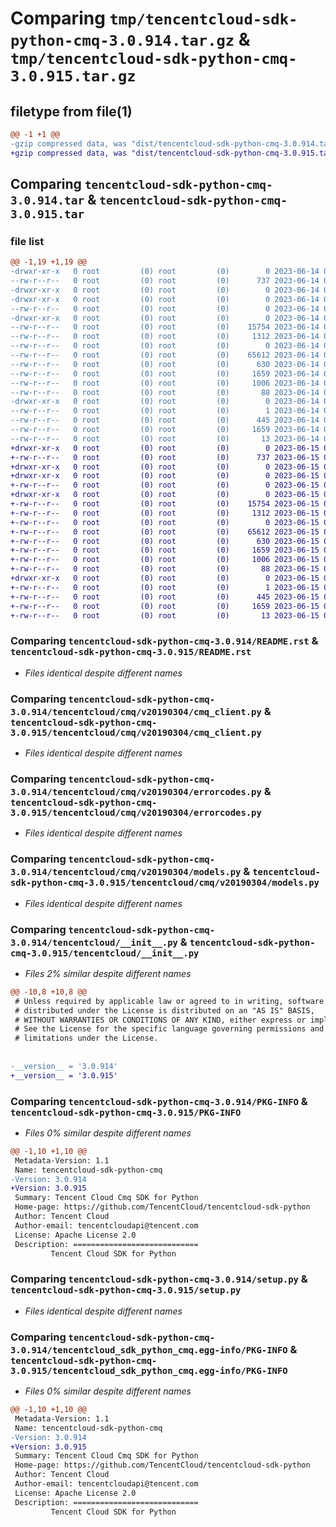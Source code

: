 # Comparing `tmp/tencentcloud-sdk-python-cmq-3.0.914.tar.gz` & `tmp/tencentcloud-sdk-python-cmq-3.0.915.tar.gz`

## filetype from file(1)

```diff
@@ -1 +1 @@
-gzip compressed data, was "dist/tencentcloud-sdk-python-cmq-3.0.914.tar", last modified: Wed Jun 14 00:23:04 2023, max compression
+gzip compressed data, was "dist/tencentcloud-sdk-python-cmq-3.0.915.tar", last modified: Thu Jun 15 00:22:07 2023, max compression
```

## Comparing `tencentcloud-sdk-python-cmq-3.0.914.tar` & `tencentcloud-sdk-python-cmq-3.0.915.tar`

### file list

```diff
@@ -1,19 +1,19 @@
-drwxr-xr-x   0 root         (0) root         (0)        0 2023-06-14 00:23:04.000000 tencentcloud-sdk-python-cmq-3.0.914/
--rw-r--r--   0 root         (0) root         (0)      737 2023-06-14 00:23:04.000000 tencentcloud-sdk-python-cmq-3.0.914/README.rst
-drwxr-xr-x   0 root         (0) root         (0)        0 2023-06-14 00:23:04.000000 tencentcloud-sdk-python-cmq-3.0.914/tencentcloud/
-drwxr-xr-x   0 root         (0) root         (0)        0 2023-06-14 00:23:04.000000 tencentcloud-sdk-python-cmq-3.0.914/tencentcloud/cmq/
--rw-r--r--   0 root         (0) root         (0)        0 2023-06-14 00:23:04.000000 tencentcloud-sdk-python-cmq-3.0.914/tencentcloud/cmq/__init__.py
-drwxr-xr-x   0 root         (0) root         (0)        0 2023-06-14 00:23:04.000000 tencentcloud-sdk-python-cmq-3.0.914/tencentcloud/cmq/v20190304/
--rw-r--r--   0 root         (0) root         (0)    15754 2023-06-14 00:23:04.000000 tencentcloud-sdk-python-cmq-3.0.914/tencentcloud/cmq/v20190304/cmq_client.py
--rw-r--r--   0 root         (0) root         (0)     1312 2023-06-14 00:23:04.000000 tencentcloud-sdk-python-cmq-3.0.914/tencentcloud/cmq/v20190304/errorcodes.py
--rw-r--r--   0 root         (0) root         (0)        0 2023-06-14 00:23:04.000000 tencentcloud-sdk-python-cmq-3.0.914/tencentcloud/cmq/v20190304/__init__.py
--rw-r--r--   0 root         (0) root         (0)    65612 2023-06-14 00:23:04.000000 tencentcloud-sdk-python-cmq-3.0.914/tencentcloud/cmq/v20190304/models.py
--rw-r--r--   0 root         (0) root         (0)      630 2023-06-14 00:23:04.000000 tencentcloud-sdk-python-cmq-3.0.914/tencentcloud/__init__.py
--rw-r--r--   0 root         (0) root         (0)     1659 2023-06-14 00:23:04.000000 tencentcloud-sdk-python-cmq-3.0.914/PKG-INFO
--rw-r--r--   0 root         (0) root         (0)     1006 2023-06-14 00:23:04.000000 tencentcloud-sdk-python-cmq-3.0.914/setup.py
--rw-r--r--   0 root         (0) root         (0)       88 2023-06-14 00:23:04.000000 tencentcloud-sdk-python-cmq-3.0.914/setup.cfg
-drwxr-xr-x   0 root         (0) root         (0)        0 2023-06-14 00:23:04.000000 tencentcloud-sdk-python-cmq-3.0.914/tencentcloud_sdk_python_cmq.egg-info/
--rw-r--r--   0 root         (0) root         (0)        1 2023-06-14 00:23:04.000000 tencentcloud-sdk-python-cmq-3.0.914/tencentcloud_sdk_python_cmq.egg-info/dependency_links.txt
--rw-r--r--   0 root         (0) root         (0)      445 2023-06-14 00:23:04.000000 tencentcloud-sdk-python-cmq-3.0.914/tencentcloud_sdk_python_cmq.egg-info/SOURCES.txt
--rw-r--r--   0 root         (0) root         (0)     1659 2023-06-14 00:23:04.000000 tencentcloud-sdk-python-cmq-3.0.914/tencentcloud_sdk_python_cmq.egg-info/PKG-INFO
--rw-r--r--   0 root         (0) root         (0)       13 2023-06-14 00:23:04.000000 tencentcloud-sdk-python-cmq-3.0.914/tencentcloud_sdk_python_cmq.egg-info/top_level.txt
+drwxr-xr-x   0 root         (0) root         (0)        0 2023-06-15 00:22:07.000000 tencentcloud-sdk-python-cmq-3.0.915/
+-rw-r--r--   0 root         (0) root         (0)      737 2023-06-15 00:22:07.000000 tencentcloud-sdk-python-cmq-3.0.915/README.rst
+drwxr-xr-x   0 root         (0) root         (0)        0 2023-06-15 00:22:07.000000 tencentcloud-sdk-python-cmq-3.0.915/tencentcloud/
+drwxr-xr-x   0 root         (0) root         (0)        0 2023-06-15 00:22:07.000000 tencentcloud-sdk-python-cmq-3.0.915/tencentcloud/cmq/
+-rw-r--r--   0 root         (0) root         (0)        0 2023-06-15 00:22:07.000000 tencentcloud-sdk-python-cmq-3.0.915/tencentcloud/cmq/__init__.py
+drwxr-xr-x   0 root         (0) root         (0)        0 2023-06-15 00:22:07.000000 tencentcloud-sdk-python-cmq-3.0.915/tencentcloud/cmq/v20190304/
+-rw-r--r--   0 root         (0) root         (0)    15754 2023-06-15 00:22:07.000000 tencentcloud-sdk-python-cmq-3.0.915/tencentcloud/cmq/v20190304/cmq_client.py
+-rw-r--r--   0 root         (0) root         (0)     1312 2023-06-15 00:22:07.000000 tencentcloud-sdk-python-cmq-3.0.915/tencentcloud/cmq/v20190304/errorcodes.py
+-rw-r--r--   0 root         (0) root         (0)        0 2023-06-15 00:22:07.000000 tencentcloud-sdk-python-cmq-3.0.915/tencentcloud/cmq/v20190304/__init__.py
+-rw-r--r--   0 root         (0) root         (0)    65612 2023-06-15 00:22:07.000000 tencentcloud-sdk-python-cmq-3.0.915/tencentcloud/cmq/v20190304/models.py
+-rw-r--r--   0 root         (0) root         (0)      630 2023-06-15 00:22:07.000000 tencentcloud-sdk-python-cmq-3.0.915/tencentcloud/__init__.py
+-rw-r--r--   0 root         (0) root         (0)     1659 2023-06-15 00:22:07.000000 tencentcloud-sdk-python-cmq-3.0.915/PKG-INFO
+-rw-r--r--   0 root         (0) root         (0)     1006 2023-06-15 00:22:07.000000 tencentcloud-sdk-python-cmq-3.0.915/setup.py
+-rw-r--r--   0 root         (0) root         (0)       88 2023-06-15 00:22:07.000000 tencentcloud-sdk-python-cmq-3.0.915/setup.cfg
+drwxr-xr-x   0 root         (0) root         (0)        0 2023-06-15 00:22:07.000000 tencentcloud-sdk-python-cmq-3.0.915/tencentcloud_sdk_python_cmq.egg-info/
+-rw-r--r--   0 root         (0) root         (0)        1 2023-06-15 00:22:07.000000 tencentcloud-sdk-python-cmq-3.0.915/tencentcloud_sdk_python_cmq.egg-info/dependency_links.txt
+-rw-r--r--   0 root         (0) root         (0)      445 2023-06-15 00:22:07.000000 tencentcloud-sdk-python-cmq-3.0.915/tencentcloud_sdk_python_cmq.egg-info/SOURCES.txt
+-rw-r--r--   0 root         (0) root         (0)     1659 2023-06-15 00:22:07.000000 tencentcloud-sdk-python-cmq-3.0.915/tencentcloud_sdk_python_cmq.egg-info/PKG-INFO
+-rw-r--r--   0 root         (0) root         (0)       13 2023-06-15 00:22:07.000000 tencentcloud-sdk-python-cmq-3.0.915/tencentcloud_sdk_python_cmq.egg-info/top_level.txt
```

### Comparing `tencentcloud-sdk-python-cmq-3.0.914/README.rst` & `tencentcloud-sdk-python-cmq-3.0.915/README.rst`

 * *Files identical despite different names*

### Comparing `tencentcloud-sdk-python-cmq-3.0.914/tencentcloud/cmq/v20190304/cmq_client.py` & `tencentcloud-sdk-python-cmq-3.0.915/tencentcloud/cmq/v20190304/cmq_client.py`

 * *Files identical despite different names*

### Comparing `tencentcloud-sdk-python-cmq-3.0.914/tencentcloud/cmq/v20190304/errorcodes.py` & `tencentcloud-sdk-python-cmq-3.0.915/tencentcloud/cmq/v20190304/errorcodes.py`

 * *Files identical despite different names*

### Comparing `tencentcloud-sdk-python-cmq-3.0.914/tencentcloud/cmq/v20190304/models.py` & `tencentcloud-sdk-python-cmq-3.0.915/tencentcloud/cmq/v20190304/models.py`

 * *Files identical despite different names*

### Comparing `tencentcloud-sdk-python-cmq-3.0.914/tencentcloud/__init__.py` & `tencentcloud-sdk-python-cmq-3.0.915/tencentcloud/__init__.py`

 * *Files 2% similar despite different names*

```diff
@@ -10,8 +10,8 @@
 # Unless required by applicable law or agreed to in writing, software
 # distributed under the License is distributed on an "AS IS" BASIS,
 # WITHOUT WARRANTIES OR CONDITIONS OF ANY KIND, either express or implied.
 # See the License for the specific language governing permissions and
 # limitations under the License.
 
 
-__version__ = '3.0.914'
+__version__ = '3.0.915'
```

### Comparing `tencentcloud-sdk-python-cmq-3.0.914/PKG-INFO` & `tencentcloud-sdk-python-cmq-3.0.915/PKG-INFO`

 * *Files 0% similar despite different names*

```diff
@@ -1,10 +1,10 @@
 Metadata-Version: 1.1
 Name: tencentcloud-sdk-python-cmq
-Version: 3.0.914
+Version: 3.0.915
 Summary: Tencent Cloud Cmq SDK for Python
 Home-page: https://github.com/TencentCloud/tencentcloud-sdk-python
 Author: Tencent Cloud
 Author-email: tencentcloudapi@tencent.com
 License: Apache License 2.0
 Description: ============================
         Tencent Cloud SDK for Python
```

### Comparing `tencentcloud-sdk-python-cmq-3.0.914/setup.py` & `tencentcloud-sdk-python-cmq-3.0.915/setup.py`

 * *Files identical despite different names*

### Comparing `tencentcloud-sdk-python-cmq-3.0.914/tencentcloud_sdk_python_cmq.egg-info/PKG-INFO` & `tencentcloud-sdk-python-cmq-3.0.915/tencentcloud_sdk_python_cmq.egg-info/PKG-INFO`

 * *Files 0% similar despite different names*

```diff
@@ -1,10 +1,10 @@
 Metadata-Version: 1.1
 Name: tencentcloud-sdk-python-cmq
-Version: 3.0.914
+Version: 3.0.915
 Summary: Tencent Cloud Cmq SDK for Python
 Home-page: https://github.com/TencentCloud/tencentcloud-sdk-python
 Author: Tencent Cloud
 Author-email: tencentcloudapi@tencent.com
 License: Apache License 2.0
 Description: ============================
         Tencent Cloud SDK for Python
```

